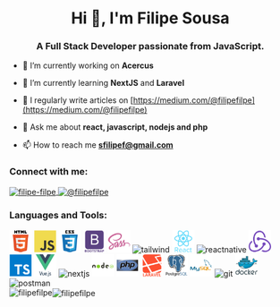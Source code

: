 <!-- create by https://rahuldkjain.github.io/gh-profile-readme-generator/ -->
<h1 align="center">Hi 👋, I'm Filipe Sousa</h1>
<h3 align="center">A Full Stack Developer passionate from JavaScript.</h3>

- 🔭 I’m currently working on **Acercus**

- 🌱 I’m currently learning **NextJS** and **Laravel**

- 📝 I regularly write articles on [https://medium.com/@filipefilpe](https://medium.com/@filipefilpe)

- 💬 Ask me about **react, javascript, nodejs and php**

- 📫 How to reach me **sfilipef@gmail.com**

<h3 align="left">Connect with me:</h3>
<p align="left">
    <a href="https://linkedin.com/in/filipe-filpe" target="blank">
        <img align="center"
            src="https://raw.githubusercontent.com/rahuldkjain/github-profile-readme-generator/master/src/images/icons/Social/linked-in-alt.svg"
            alt="filipe-filpe" height="30" width="40" />
    </a>
    <a href="https://medium.com/@filipefilpe" target="blank">
        <img align="center"
            src="https://raw.githubusercontent.com/rahuldkjain/github-profile-readme-generator/master/src/images/icons/Social/medium.svg"
            alt="@filipefilpe" height="30" width="40" />
    </a>
</p>
<div>
    <h3 align="left">Languages and Tools:</h3>
    <!-- html5 -->
    <img src="https://raw.githubusercontent.com/devicons/devicon/master/icons/html5/html5-original-wordmark.svg" alt="html5" width="40" height="40" />
    <!-- javascript -->
    <img src="https://raw.githubusercontent.com/devicons/devicon/master/icons/javascript/javascript-original.svg" alt="javascript" width="40" height="40" />
    <!-- css3 -->
    <img src="https://raw.githubusercontent.com/devicons/devicon/master/icons/css3/css3-original-wordmark.svg" alt="css3" width="40" height="40" />
    <!-- bootstrap -->
    <img src="https://raw.githubusercontent.com/devicons/devicon/master/icons/bootstrap/bootstrap-plain-wordmark.svg" alt="bootstrap" width="40" height="40" />
    <!-- sass -->
    <img src="https://raw.githubusercontent.com/devicons/devicon/master/icons/sass/sass-original.svg" alt="sass" width="40" height="40" />
    <!-- tailwindcss -->
    <img src="https://www.vectorlogo.zone/logos/tailwindcss/tailwindcss-icon.svg" alt="tailwind" width="40" height="40" />
    <!-- reactjs -->
    <img src="https://raw.githubusercontent.com/devicons/devicon/master/icons/react/react-original-wordmark.svg" alt="react" width="40" height="40" />
    <!-- reactnative -->
    <img src="https://reactnative.dev/img/header_logo.svg" alt="reactnative" width="40" height="40" />
    <!-- redux -->
    <img src="https://raw.githubusercontent.com/devicons/devicon/master/icons/redux/redux-original.svg" alt="redux" width="40" height="40" />
    <!-- typescript -->
    <img src="https://raw.githubusercontent.com/devicons/devicon/master/icons/typescript/typescript-original.svg" alt="typescript" width="40" height="40" />
    <!-- vuejs -->
    <img src="https://raw.githubusercontent.com/devicons/devicon/master/icons/vuejs/vuejs-original-wordmark.svg" alt="vuejs" width="40" height="40" />
    <!-- nextjs -->
    <img src="https://cdn.worldvectorlogo.com/logos/nextjs-3.svg" alt="nextjs" width="40" height="40" />
    <!-- nodejs -->
    <img src="https://raw.githubusercontent.com/devicons/devicon/master/icons/nodejs/nodejs-original-wordmark.svg" alt="nodejs" width="40" height="40" />
    <!-- php -->
    <img src="https://raw.githubusercontent.com/devicons/devicon/master/icons/php/php-original.svg" alt="php" width="40" height="40" />
    <!-- laravel -->
    <img src="https://raw.githubusercontent.com/devicons/devicon/master/icons/laravel/laravel-plain-wordmark.svg" alt="laravel" width="40" height="40" />
    <!-- postgresql -->
    <img src="https://raw.githubusercontent.com/devicons/devicon/master/icons/postgresql/postgresql-original-wordmark.svg" alt="postgresql" width="40" height="40" />
    <!-- mysql -->
    <img src="https://raw.githubusercontent.com/devicons/devicon/master/icons/mysql/mysql-original-wordmark.svg" alt="mysql" width="40" height="40" />
    <!-- git -->
    <img src="https://www.vectorlogo.zone/logos/git-scm/git-scm-icon.svg" alt="git" width="40" height="40" />
    <!-- docker -->
    <img src="https://raw.githubusercontent.com/devicons/devicon/master/icons/docker/docker-original-wordmark.svg" alt="docker" width="40" height="40" />
    <!-- postman -->
    <img src="https://www.vectorlogo.zone/logos/getpostman/getpostman-icon.svg" alt="postman" width="40" height="40" />
</div>

<div>
    <img height="180em" align="center" src="https://github-readme-stats.vercel.app/api?username=filipefilpe&show_icons=true&locale=en&theme=dark" alt="filipefilpe" />
    <img height="180em" align="left" src="https://github-readme-stats.vercel.app/api/top-langs?username=filipefilpe&show_icons=true&locale=en&layout=compact&theme=dark" alt="filipefilpe" />
</div>
<!-- <p>
    <img align="center" src="https://github-readme-streak-stats.herokuapp.com/?user=filipefilpe&" alt="filipefilpe" />
</p> -->

